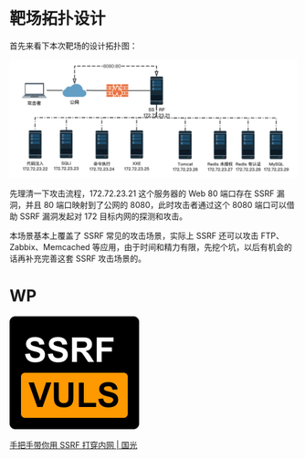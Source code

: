 

 

# 靶场拓扑设计

首先来看下本次靶场的设计拓扑图：

![](imgs/total.png)          

先理清一下攻击流程，172.72.23.21 这个服务器的 Web 80 端口存在 SSRF 漏洞，并且 80 端口映射到了公网的 8080，此时攻击者通过这个 8080 端口可以借助 SSRF 漏洞发起对 172 目标内网的探测和攻击。

本场景基本上覆盖了 SSRF 常见的攻击场景，实际上 SSRF 还可以攻击 FTP、Zabbix、Memcached 等应用，由于时间和精力有限，先挖个坑，以后有机会的话再补充完善这套 SSRF 攻击场景的。 

# WP

![](imgs/logo.png) 

 

[手把手带你用 SSRF 打穿内网 | 国光](https://www.sqlsec.com/2021/05/ssrf.html)

